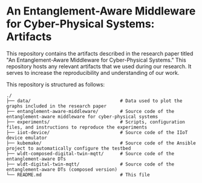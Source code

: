 # An Entanglement-Aware Middleware for Cyber-Physical Systems: Artifacts

This repository contains the artifacts described in the research paper titled "An Entanglement-Aware Middleware for Cyber-Physical Systems."
This repository hosts any relevant artifacts that we used during our research. 
It serves to increase the reproducibility and understanding of our work.

This repository is structured as follows:
```
./
├── data/                                 # Data used to plot the graphs included in the research paper
├── entanglement-aware-middleware/        # Source code of the entanglement-aware middleware for cyber-physical systems
├── experiments/                          # Scripts, configuration files, and instructions to reproduce the experiments
├── iiot-device/                          # Source code of the IIoT device emulator
├── kubemake/                             # Source code of the Ansible project to automatically configure the testbed
├── wldt-composed-digital-twin-mqtt/      # Source code of the entanglement-aware DTs
├── wldt-digital-twin-mqtt/               # Source code of the entanglement-aware DTs (composed version)
└── README.md                             # This file
```
